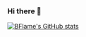 ### Hi there 👋

<!--
**BFlameSwift/BFlameSwift** is a ✨ _special_ ✨ repository because its `README.md` (this file) appears on your GitHub profile.

Here are some ideas to get you started:

- 🔭 I’m currently working on ...
- 🌱 I’m currently learning ...
- 👯 I’m looking to collaborate on ...
- 🤔 I’m looking for help with ...
- 💬 Ask me about ...
- 📫 How to reach me: ...
- 😄 Pronouns: ...
- ⚡ Fun fact: ...
-->
[![BFlame's GitHub stats](https://github-readme-stats.vercel.app/api?username=BFlameSwift)](https://github.com/anuraghazra/github-readme-stats)
